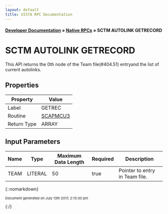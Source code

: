 ```yaml
---
layout: default
title: VISTA RPC Documentation
---
```


#### [Developer Documentation](../index) &#187; [Native RPCs](TableOfContents) &#187; SCTM AUTOLINK GETRECORD<br/>
# SCTM AUTOLINK GETRECORD

This API returns the 0th node of the Team file(#404.51) entryand the list of current autolinks.

## Properties

Property | Value
--- | ---
Label | GETREC
Routine | [SCAPMCU3](http://code.osehra.org/dox/Routine_SCAPMCU3_source.html)
Return Type | ARRAY


## Input Parameters

Name | Type | Maximum Data Length | Required | Description
--- | --- | --- | --- | ---
TEAM | LITERAL | 50 | true | Pointer to entry in Team file.



{::nomarkdown} <br/><p style="font-size: 11px">Document generated on July 13th 2017, 2:13:30 pm</p>{:/}
